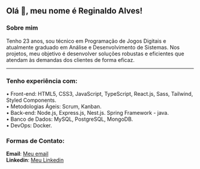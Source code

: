 ## Olá 👋, meu nome é Reginaldo Alves! 
### Sobre mim
Tenho 23 anos, sou técnico em Programação de Jogos Digitais e atualmente graduado em Análise e Desenvolvimento de Sistemas.
Nos projetos, meu objetivo é desenvolver soluções robustas e eficientes que atendam às demandas dos clientes de forma eficaz.
<hr>

### Tenho experiência com:

• Front-end: HTML5, CSS3, JavaScript, TypeScript, React.js, Sass, Tailwind, Styled Components.<br/>
• Metodologias Ágeis: Scrum, Kanban.<br/>
• Back-end: Node.js, Express.js, Nest.js. Spring Framework - java.<br/>
• Banco de Dados: MySQL, PostgreSQL, MongoDB.<br/>
• DevOps: Docker.<br/>

### Formas de Contato:
**Email**: <a href='mailTo:reginaldo.alves.junior54@gmail.com'>Meu email</a><br/>
**Linkedin**: <a href='https://www.linkedin.com/in/reginaldo-dev/' target='_blank'>Meu Linkedin</a>


<!--
**Reginaldo54/Reginaldo54** is a ✨ _special_ ✨ repository because its `README.md` (this file) appears on your GitHub profile.

Here are some ideas to get you started:

- 🔭 I’m currently working on ...
- 🌱 I’m currently learning ...
- 👯 I’m looking to collaborate on ...
- 🤔 I’m looking for help with ...
- 💬 Ask me about ...
- 📫 How to reach me: ...
- 😄 Pronouns: ...
- ⚡ Fun fact: ...
-->

